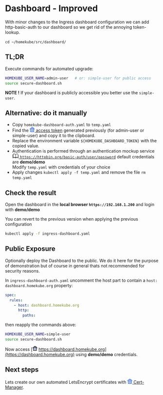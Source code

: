 # Dashboard - Improved

With minor changes to the Ingress dashboard configuration we can add http-basic-auth to our dashboard
so we get rid of the annoying token-lookup.

`cd ~/homekube/src/dashboard/`

## TL;DR 

Execute commands for automated upgrade: 

```bash
HOMEKUBE_USER_NAME=admin-user   # or: simple-user for public access
source secure-dashboard.sh
```

**NOTE !** If your dashboard is publicly accessible you better use the `simple-user`.

## Alternative: do it manually

- Copy `homekube-dashboard-auth.yaml` to `temp.yaml`
- Find the ![](images/ico/color/homekube_16.png)[ access token](dashboard.md)
  generated previously (for admin-user or simple-user) and copy it to the clipboard.
- Replace the environment variable `${HOMEKUBE_DASHBOARD_TOKEN}` with the copied value.
- Authentication is performed through an authentication mockup service 
[![](images/ico/book_16.png) `https://httpbin.org/basic-auth/user/password`](https://httpbin.org) 
default credentials are **demo/demo**  
Modify `temp.yaml` with credentials of your choice
- Apply changes `kubectl apply -f temp.yaml` and remove the file `rm temp.yaml`

## Check the result

Open the dashboard in the **local browser `https://192.168.1.200`** and login with **demo/demo**  

You can revert to the previous version when applying the previous configuration

```bash
kubectl apply -f ingress-dashboard.yaml
```

## Public Exposure

Optionally deploy the Dashboard to the public. We do it here for the purpose of demonstration but of course 
in general thats not recommended for security reasons.

In `ingress-dashboard-auth.yaml` uncomment the host part to contain a `host: dashboard.homekube.org` property:

```yaml
spec:
  rules:
    - host: dashboard.homekube.org
      http:
        paths:        
```
then reapply the commands above:
```bash
HOMEKUBE_USER_NAME=simple-user
source secure-dashboard.sh
```

Now access 
[![](images/ico/color/homekube_link_16.png) https://dashboard.homekube.org](https://dashboard.homekube.org) 
using **demo/demo** credentials.

## Next steps

Lets create our own automated LetsEncrypt certificates with
![](images/ico/color/homekube_16.png)[ Cert-Manager](cert-manager.md). 
